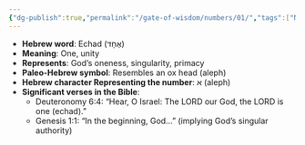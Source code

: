 ```yaml
---
{"dg-publish":true,"permalink":"/gate-of-wisdom/numbers/01/","tags":["Numbers","GateWisdom"]}
---
```


- **Hebrew word**: Echad (אֶחָד)
- **Meaning**: One, unity
- **Represents**: God’s oneness, singularity, primacy
- **Paleo-Hebrew symbol**: Resembles an ox head (aleph)
- **Hebrew character Representing the number**: א (aleph)
- **Significant verses in the Bible**:
  - Deuteronomy 6:4: “Hear, O Israel: The LORD our God, the LORD is one (echad).”
  - Genesis 1:1: “In the beginning, God…” (implying God’s singular authority)






